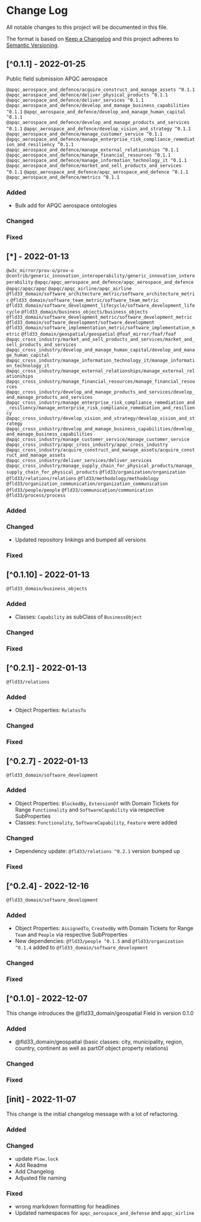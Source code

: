 
# Change Log
All notable changes to this project will be documented in this file.
 
The format is based on [Keep a Changelog](http://keepachangelog.com/)
and this project adheres to [Semantic Versioning](http://semver.org/).

## [^0.1.1] - 2022-01-25
Public field submission APQC aerospace

`@apqc_aerospace_and_defence/acquire_construct_and_manage_assets ^0.1.1`
`@apqc_aerospace_and_defence/deliver_physical_products ^0.1.1`
`@apqc_aerospace_and_defence/deliver_services ^0.1.1`
`@apqc_aerospace_and_defence/develop_and_manage_business_capabilities ^0.1.1`
`@apqc_aerospace_and_defence/develop_and_manage_human_capital ^0.1.1`
`@apqc_aerospace_and_defence/develop_and_manage_products_and_services ^0.1.1`
`@apqc_aerospace_and_defence/develop_vision_and_strategy ^0.1.1`
`@apqc_aerospace_and_defence/manage_customer_service ^0.1.1`
`@apqc_aerospace_and_defence/manage_enterprise_risk_compliance_remediation_and_resiliency ^0.1.1`
`@apqc_aerospace_and_defence/manage_external_relationships ^0.1.1`
`@apqc_aerospace_and_defence/manage_financial_resources ^0.1.1`
`@apqc_aerospace_and_defence/manage_information_technology_it ^0.1.1`
`@apqc_aerospace_and_defence/market_and_sell_products_and_services ^0.1.1`
`@apqc_aerospace_and_defence/apqc_aerospace_and_defence ^0.1.1`
`@apqc_aerospace_and_defence/metrics ^0.1.1`
 
### Added
- Bulk add for APQC aerospace ontologies
### Changed

### Fixed

## [*] - 2022-01-13
`@w3c_mirror/prov-o/prov-o`
`@contrib/generic_innovation_interoperability/generic_innovation_interoperability`
`@apqc/apqc_aerospace_and_defence/apqc_aerospace_and_defence`
`@apqc/apqc/apqc`
`@apqc/apqc_airline/apqc_airline`
`@fld33_domain/software_architecture_metric/software_architecture_metric`
`@fld33_domain/software_team_metric/software_team_metric`
`@fld33_domain/software_development_lifecycle/software_development_lifecycle`
`@fld33_domain/business_objects/business_objects`
`@fld33_domain/software_development_metric/software_development_metric`
`@fld33_domain/software_development/software_development`
`@fld33_domain/software_implementation_metric/software_implementation_metric`
`@fld33_domain/geospatial/geospatial`
`@foaf_mirror/foaf/foaf`
`@apqc_cross_industry/market_and_sell_products_and_services/market_and_sell_products_and_services`
`@apqc_cross_industry/develop_and_manage_human_capital/develop_and_manage_human_capital`
`@apqc_cross_industry/manage_information_technology_it/manage_information_technology_it`
`@apqc_cross_industry/manage_external_relationships/manage_external_relationships`
`@apqc_cross_industry/manage_financial_resources/manage_financial_resources`
`@apqc_cross_industry/develop_and_manage_products_and_services/develop_and_manage_products_and_services`
`@apqc_cross_industry/manage_enterprise_risk_compliance_remediation_and_resiliency/manage_enterprise_risk_compliance_remediation_and_resiliency`
`@apqc_cross_industry/develop_vision_and_strategy/develop_vision_and_strategy`
`@apqc_cross_industry/develop_and_manage_business_capabilities/develop_and_manage_business_capabilities`
`@apqc_cross_industry/manage_customer_service/manage_customer_service`
`@apqc_cross_industry/apqc_cross_industry/apqc_cross_industry`
`@apqc_cross_industry/acquire_construct_and_manage_assets/acquire_construct_and_manage_assets`
`@apqc_cross_industry/deliver_services/deliver_services`
`@apqc_cross_industry/manage_supply_chain_for_physical_products/manage_supply_chain_for_physical_products`
`@fld33/organization/organization`
`@fld33/relations/relations`
`@fld33/methodology/methodology`
`@fld33/organization_communication/organization_communication`
`@fld33/people/people`
`@fld33/communication/communication`
`@fld33/process/process`
 
### Added

### Changed
- Updated repository linkings and bumped all versions
### Fixed

## [^0.1.10] - 2022-01-13
`@fld33_domain/business_objects`
 
### Added
- Classes: `Capability` as subClass of `BusinessObject`
### Changed

### Fixed

## [^0.2.1] - 2022-01-13
`@fld33/relations`
 
### Added
- Object Properties: `RelatesTo`
### Changed

### Fixed

## [^0.2.7] - 2022-01-13
`@fld33_domain/software_development`
 
### Added
- Object Properties: `BlockedBy`, `ExtensionOf` with Domain Tickets for Range `Functionality` and `SoftwareCapability` via respective SubProperties
- Classes: `Functionality`, `SoftwareCapability`, `Feature` were added
### Changed
- Dependency update: `@fld33/relations ^0.2.1` version bumped up

### Fixed

## [^0.2.4] - 2022-12-16
`@fld33_domain/software_development`
 
### Added
- Object Properties: `AssignedTo`, `CreatedBy` with Domain Tickets for Range `Team` and `People` via respective SubProperties
- New dependencies: `@fld33/people ^0.1.5` and `@fld33/organization ^0.1.4` added to `@fld33_domain/software_development`
### Changed

### Fixed

## [^0.1.0] - 2022-12-07
This change introduces the @fld33_domain/geospatial Field in version 0.1.0
 
### Added
- @fld33_domain/geospatial (basic classes: city, municipality, region, country, continent as well as partOf object property relations)
### Changed

### Fixed

## [init] - 2022-11-07
This change is the initial changelog message with a lot of refactoring.
 
### Added

### Changed
- update `Plow.lock`
- Add Readme
- Add Changelog
- Adjusted file naming

### Fixed
- wrong markdown formatting for headlines
- Updated namespaces for `apqc_aerospace_and_defense` and `apqc_airline`